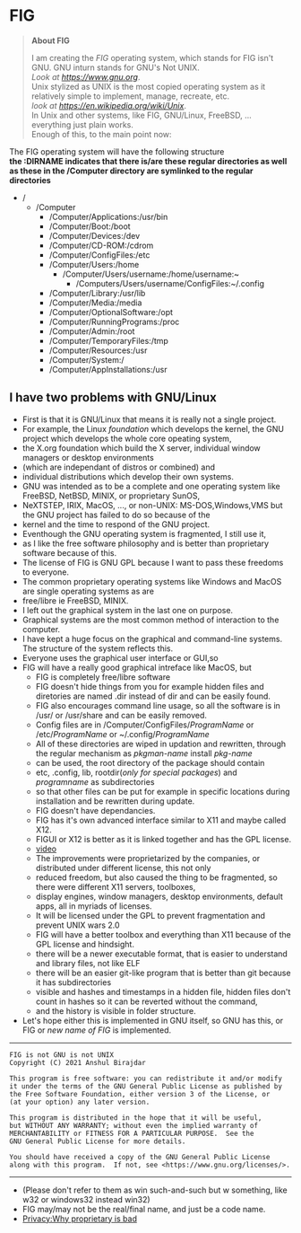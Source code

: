 # FIG
>**About FIG**  
>
>I am creating the *FIG* operating system, which stands for FIG isn't GNU. GNU inturn stands for GNU's Not UNIX.  
>*Look at https://www.gnu.org*.  
>Unix stylized as UNIX is the most copied operating system as it relatively simple to implement, manage, recreate, etc.  
>*look at https://en.wikipedia.org/wiki/Unix*.  
>In Unix and other systems, like FIG, GNU/Linux, FreeBSD, ... everything just plain works.  
>Enough of this, to the main point now:

The FIG operating system will have the following structure  
**the :DIRNAME indicates that there is/are  these regular directories as well as these in the /Computer directory are symlinked to the regular directories**  
- /  
    - /Computer  
        -  /Computer/Applications:/usr/bin  
        - /Computer/Boot:/boot  
        - /Computer/Devices:/dev  
        - /Computer/CD-ROM:/cdrom  
        - /Computer/ConfigFiles:/etc  
        - /Computer/Users:/home 
          - /Computer/Users/username:/home/username:~
            - /Computers/Users/username/ConfigFiles:~/.config  
        - /Computer/Library:/usr/lib  
        - /Computer/Media:/media  
        - /Computer/OptionalSoftware:/opt  
        - /Computer/RunningPrograms:/proc  
        - /Computer/Admin:/root  
        - /Computer/TemporaryFiles:/tmp  
        - /Computer/Resources:/usr  
        - /Computer/System:/
        - /Computer/AppInstallations:/usr  
## I have two problems with GNU/Linux
- First is that it is GNU/Linux that means it is really not a single project. 
- For example, the Linux *foundation* which develops the kernel, the GNU project which develops the whole core opeating system,
- the X.org foundation which build the X server, individual window managers or desktop environments
- (which are independant of distros or combined) and 
- individual distributions which develop their own systems.
- GNU was intended as to be a complete and one operating system like FreeBSD, NetBSD, MINIX, or proprietary SunOS, 
- NeXTSTEP, IRIX, MacOS, ..., or non-UNIX: MS-DOS,Windows,VMS but the GNU project has failed to do so because of the
- kernel and the time to respond of the GNU project.
- Eventhough the GNU operating system is fragmented, I still use it,
- as I like the free software philosophy and is  better than proprietary software because of this.
- The license of FIG is GNU GPL because  I want to pass these freedoms to everyone.
- The common proprietary operating systems like Windows and MacOS are single operating systems as are
- free/libre ie FreeBSD, MINIX.
- I left out the graphical system in the last one on purpose. 
- Graphical systems are the most common method of interaction to the computer.
- I have kept a huge focus on the graphical and command-line systems. The structure of the system reflects this.   
- Everyone uses the graphical user interface or GUI,so
- FIG will have a really good graphical intreface like MacOS, but
    - FIG is completely free/libre software
    - FIG doesn't hide things from you for example hidden files and diretories are named .dir instead of dir and can be easily found.
    - FIG also encourages command line usage, so all the software is in /usr/ or /usr/share and can be easily removed.
    - Config files are in /Computer/ConfigFiles/*ProgramName* or /etc/*ProgramName* or ~/.config/*ProgramName*
    - All of these directories are wiped in updation and rewritten, through the regular mechanism as *pkgman-name* install *pkg-name*
    - can be used, the root directory of the package should contain
    - etc, .config, lib, rootdir(*only for special packages*) and *programname* as subdirectories
    - so that other files can be put for example in specific locations during installation and be rewritten during update.
    - FIG doesn't have dependancies.
    - FIG has it's own advanced interface similar to X11 and maybe called X12.
    - FIGUI or X12 is better as it is linked together and has the GPL license.
    - [video](https://www.youtube.com/watch?v=cj02_UeUnGQ)
    - The improvements were proprietarized by the companies, or distributed under different license, this not only
    - reduced freedom, but also caused the thing to be fragmented, so there were different X11 servers, toolboxes,
    -  display engines, window managers, desktop environments, default apps, all in myriads of licenses.
    - It will be licensed under the GPL to prevent fragmentation and prevent UNIX wars 2.0
    - FIG will have a better toolbox and everything than X11 because of the GPL license and hindsight.
    - there will be a newer executable format, that is easier to understand and library files, not like ELF
    - there will be an easier git-like program that is better than git  because it has subdirectories
    - visible and hashes and timestamps in a hidden file, hidden files don't count in hashes so it can be reverted without the command,
    - and the history is visible in folder structure. 
 - Let's hope either this is implemented in GNU itself, so GNU has this, or FIG or  *new name of FIG* is implemented. 






---
    FIG is not GNU is not UNIX
    Copyright (C) 2021 Anshul Birajdar

    This program is free software: you can redistribute it and/or modify
    it under the terms of the GNU General Public License as published by
    the Free Software Foundation, either version 3 of the License, or
    (at your option) any later version.

    This program is distributed in the hope that it will be useful,
    but WITHOUT ANY WARRANTY; without even the implied warranty of
    MERCHANTABILITY or FITNESS FOR A PARTICULAR PURPOSE.  See the
    GNU General Public License for more details.

    You should have received a copy of the GNU General Public License
    along with this program.  If not, see <https://www.gnu.org/licenses/>.
---
- (Please don't  refer to them as win such-and-such but w something, like w32 or windows32 instead win32)
- FIG may/may not be the real/final name, and just be a code name.
- [Privacy:Why proprietary is bad](https://sneak.berlin/20201112/your-computer-isnt-yours)
